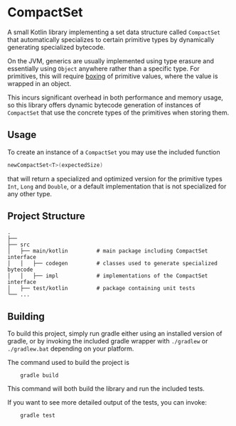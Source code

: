 # CompactSet

A small Kotlin library implementing a set data structure called `CompactSet` that automatically specializes to certain
primitive types by dynamically generating specialized bytecode.

On the JVM, generics are usually implemented using type erasure and essentially using `Object` anywhere rather than
a specific type. For primitives, this will require [boxing](https://docs.oracle.com/javase/tutorial/java/data/autoboxing.html)
of primitive values, where the value is wrapped in an object.

This incurs significant overhead in both performance and memory usage, so this library offers dynamic bytecode generation
of instances of `CompactSet` that use the concrete types of the primitives when storing them.


## Usage

To create an instance of a `CompactSet` you may use the included function
```kotlin
newCompactSet<T>(expectedSize)
```
that will return a specialized and optimized version for the primitive types `Int`, `Long` and `Double`, or
a default implementation that is not specialized for any other type.


## Project Structure

    .
    ├──
    ├── src
    │   ├── main/kotlin         # main package including CompactSet interface
    │   │   ├── codegen         # classes used to generate specialized bytecode
    │   │   ├── impl            # implementations of the CompactSet interface
    │   ├── test/kotlin         # package containing unit tests
    └── ...

## Building

To build this project, simply run gradle either using an installed version of gradle, or by invoking the included
gradle wrapper with `./gradlew` or `./gradlew.bat` depending on your platform.

The command used to build the project is
```
    gradle build
```

This command will both build the library and run the included tests.

If you want to see more detailed output of the tests, you can invoke:
```
    gradle test
```